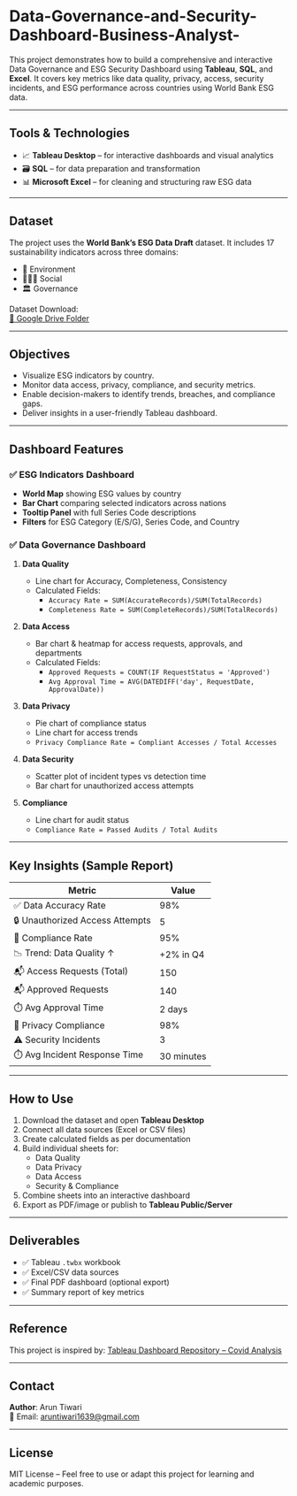 # Data-Governance-and-Security-Dashboard-Business-Analyst-

This project demonstrates how to build a comprehensive and interactive Data Governance and ESG Security Dashboard using **Tableau**, **SQL**, and **Excel**. It covers key metrics like data quality, privacy, access, security incidents, and ESG performance across countries using World Bank ESG data.

---

##  Tools & Technologies

- 📈 **Tableau Desktop** – for interactive dashboards and visual analytics  
- 🗃️ **SQL** – for data preparation and transformation  
- 📊 **Microsoft Excel** – for cleaning and structuring raw ESG data

---

##  Dataset

The project uses the **World Bank’s ESG Data Draft** dataset. It includes 17 sustainability indicators across three domains:

- 🌱 Environment  
- 🧑‍🤝‍🧑 Social  
- 🏛️ Governance  

 Dataset Download:  
[🔗 Google Drive Folder](https://drive.google.com/drive/folders/1UPMO5PMiJvBbLzpRhuHjCtf5o3_lN3fD?usp=sharing)

---

##  Objectives

- Visualize ESG indicators by country.
- Monitor data access, privacy, compliance, and security metrics.
- Enable decision-makers to identify trends, breaches, and compliance gaps.
- Deliver insights in a user-friendly Tableau dashboard.

---

##  Dashboard Features

### ✅ ESG Indicators Dashboard
- **World Map** showing ESG values by country
- **Bar Chart** comparing selected indicators across nations
- **Tooltip Panel** with full Series Code descriptions
- **Filters** for ESG Category (E/S/G), Series Code, and Country

### ✅ Data Governance Dashboard
1. **Data Quality**
   - Line chart for Accuracy, Completeness, Consistency
   - Calculated Fields:
     - `Accuracy Rate = SUM(AccurateRecords)/SUM(TotalRecords)`
     - `Completeness Rate = SUM(CompleteRecords)/SUM(TotalRecords)`

2. **Data Access**
   - Bar chart & heatmap for access requests, approvals, and departments
   - Calculated Fields:
     - `Approved Requests = COUNT(IF RequestStatus = 'Approved')`
     - `Avg Approval Time = AVG(DATEDIFF('day', RequestDate, ApprovalDate))`

3. **Data Privacy**
   - Pie chart of compliance status
   - Line chart for access trends
   - `Privacy Compliance Rate = Compliant Accesses / Total Accesses`

4. **Data Security**
   - Scatter plot of incident types vs detection time
   - Bar chart for unauthorized access attempts

5. **Compliance**
   - Line chart for audit status
   - `Compliance Rate = Passed Audits / Total Audits`

---

##  Key Insights (Sample Report)

| Metric                                | Value            |
|--------------------------------------|------------------|
| ✅ Data Accuracy Rate                | 98%              |
| 🔒 Unauthorized Access Attempts      | 5                |
| 📑 Compliance Rate                   | 95%              |
| 📉 Trend: Data Quality ↑             | +2% in Q4        |
| 📬 Access Requests (Total)           | 150              |
| 📬 Approved Requests                 | 140              |
| ⏱️ Avg Approval Time                | 2 days           |
| 🔐 Privacy Compliance                | 98%              |
| ⚠️ Security Incidents                | 3                |
| ⏱️ Avg Incident Response Time       | 30 minutes       |

---

##  How to Use

1. Download the dataset and open **Tableau Desktop**  
2. Connect all data sources (Excel or CSV files)  
3. Create calculated fields as per documentation  
4. Build individual sheets for:
   - Data Quality
   - Data Privacy
   - Data Access
   - Security & Compliance  
5. Combine sheets into an interactive dashboard
6. Export as PDF/image or publish to **Tableau Public/Server**

---

##  Deliverables

- ✅ Tableau `.twbx` workbook  
- ✅ Excel/CSV data sources  
- ✅ Final PDF dashboard (optional export)  
- ✅ Summary report of key metrics

---

## Reference

This project is inspired by:
[Tableau Dashboard Repository – Covid Analysis](https://github.com/hiranvjoseph/Tableau-Dashboard-Repository/tree/main/Covid_Data_Analysis)

---

##  Contact

**Author**: Arun Tiwari  
📧 Email: aruntiwari1639@gmail.com 

---

##  License

MIT License – Feel free to use or adapt this project for learning and academic purposes.
